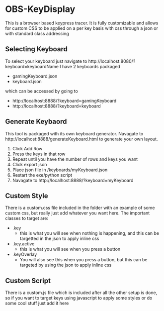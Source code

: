 # OBS-KeyDisplay
This is a browser based keypress tracer. It is fully customizable and allows for custom CSS to be applied on a per key basis with css through a json or with standard class addressing

## Selecting Keyboard
To select your keyboard just navigate to http://localhost:8080/?keyboard=keyboardName
I have 2 keyboards packaged 
- gamingKeyboard.json
- keyboard.json

which can be accessed by going to

- http://localhost:8888/?keyboard=gamingKeyboard
- http://localhost:8888/?keyboard=keyboard

## Generate Keybaord
This tool is packaged with its own keyboard generator. Navagate to http://localhost:8888/generateKeyboard.html to generate your own layout.

1. Click Add Row
2. Press the keys in that row
3. Repeat until you have the number of rows and keys you want
4. Click export json
5. Place json file in /keyboards/myKeyboard.json
6. Restart the exe/python script
7. Navagate to http://localhost:8888/?keyboard=myKeyboard

## Custom Style
There is a custom.css file included in the folder with an example of some custom css, but really just add whatever you want here.
The important classes to target are:
- .key
  - this is what you will see when nothing is happening, and this can be targetted in the json to apply inline css
- .key.active
  - this is what you will see when you press a button
- .keyOverlay
  - You will also see this when you press a button, but this can be targeted by using the json to apply inline css

## Custom Script
There is a custom.js file which is included after all the other setup is done, so if you want to target keys using javascript to apply some styles or do some cool stuff just add it here 
